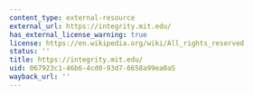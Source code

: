 ```yaml
---
content_type: external-resource
external_url: https://integrity.mit.edu/
has_external_license_warning: true
license: https://en.wikipedia.org/wiki/All_rights_reserved
status: ''
title: https://integrity.mit.edu/
uid: 067923c1-46b6-4cd0-93d7-6658a99ea0a5
wayback_url: ''
---
```

